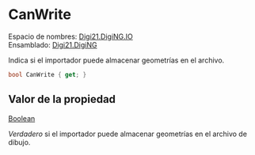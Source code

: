 # CanWrite

Espacio de nombres: [Digi21.DigiNG.IO](/digi3d-net/programacion/.net/referencia/digi21.diging/digi21.diging.io/)  
Ensamblado: [Digi21.DigiNG](/digi3d-net/programacion/.net/referencia/digi21.diging.plugin/digi21.diging/)

Indica si el importador puede almacenar geometrías en el archivo.

```csharp
bool CanWrite { get; }
```

## Valor de la propiedad

[Boolean](https://docs.microsoft.com/en-us/dotnet/api/system.boolean?view=net-5.0)

_Verdadero_ si el importador puede almacenar geometrías en el archivo de dibujo.

